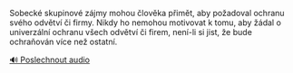 
Sobecké skupinové zájmy mohou člověka přimět, aby požadoval ochranu svého odvětví či firmy. Nikdy ho nemohou motivovat k tomu, aby žádal o univerzální ochranu všech odvětví či firem, není-li si jist, že bude ochraňován více než ostatní.

[🔊 Poslechnout audio](/data/7-paragraphs/audio/chapter_25/para_003-Sobeck-skupinov-zjmy-mohou-lovka-pimt-aby.mp3)
